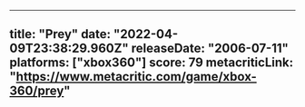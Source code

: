 
---
title: "Prey"
date: "2022-04-09T23:38:29.960Z"
releaseDate: "2006-07-11"
platforms: ["xbox360"]
score: 79
metacriticLink: "https://www.metacritic.com/game/xbox-360/prey"
---
